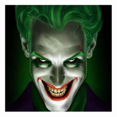 <img src="https://github.com/MR-JOKER-69/MR-JOKER-69/blob/main/Screenshot_20220508-124321.png" width="350" height="350" align="left">
<center>
    

